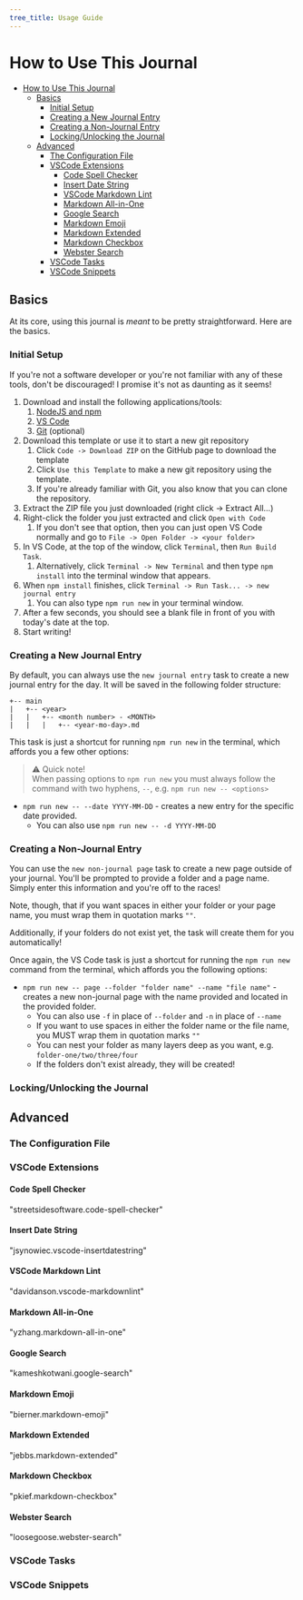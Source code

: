 ```yaml
---
tree_title: Usage Guide
---
```


# How to Use This Journal

- [How to Use This Journal](#how-to-use-this-journal)
  - [Basics](#basics)
    - [Initial Setup](#initial-setup)
    - [Creating a New Journal Entry](#creating-a-new-journal-entry)
    - [Creating a Non-Journal Entry](#creating-a-non-journal-entry)
    - [Locking/Unlocking the Journal](#lockingunlocking-the-journal)
  - [Advanced](#advanced)
    - [The Configuration File](#the-configuration-file)
    - [VSCode Extensions](#vscode-extensions)
      - [Code Spell Checker](#code-spell-checker)
      - [Insert Date String](#insert-date-string)
      - [VSCode Markdown Lint](#vscode-markdown-lint)
      - [Markdown All-in-One](#markdown-all-in-one)
      - [Google Search](#google-search)
      - [Markdown Emoji](#markdown-emoji)
      - [Markdown Extended](#markdown-extended)
      - [Markdown Checkbox](#markdown-checkbox)
      - [Webster Search](#webster-search)
    - [VSCode Tasks](#vscode-tasks)
    - [VSCode Snippets](#vscode-snippets)

## Basics

At its core, using this journal is *meant* to be pretty straightforward. Here are the basics.

### Initial Setup

If you're not a software developer or you're not familiar with any of these tools, don't be discouraged! I promise it's not as daunting as it seems!

1. Download and install the following applications/tools:
   1. [NodeJS and npm](https://nodejs.org)
   2. [VS Code](https://code.visualstudio.com/)
   3. [Git](https://git-scm.com/) (optional)
2. Download this template or use it to start a new git repository
   1. Click `Code -> Download ZIP` on the GitHub page to download the template
   2. Click `Use this Template` to make a new git repository using the template.
   3. If you're already familiar with Git, you also know that you can clone the repository.
3. Extract the ZIP file you just downloaded (right click -> Extract All...)
4. Right-click the folder you just extracted and click `Open with Code`
   1. If you don't see that option, then you can just open VS Code normally and go to `File -> Open Folder -> <your folder>`
5. In VS Code, at the top of the window, click `Terminal`, then `Run Build Task`.
   1. Alternatively, click `Terminal -> New Terminal` and then type `npm install` into the terminal window that appears.
6. When `npm install` finishes, click `Terminal -> Run Task... -> new journal entry`
   1. You can also type `npm run new` in your terminal window.
7. After a few seconds, you should see a blank file in front of you with today's date at the top.
8. Start writing!

### Creating a New Journal Entry

By default, you can always use the `new journal entry` task to create a new journal entry for the day. It will be saved in the following folder structure:

```tree
+-- main
|   +-- <year>
|   |   +-- <month number> - <MONTH>
|   |   |   +-- <year-mo-day>.md
```

This task is just a shortcut for running `npm run new` in the terminal, which affords you a few other options:

> ⚠ Quick note! <br/>
> When passing options to `npm run new` you must always follow the command with two hyphens, `--`, e.g. `npm run new -- <options>`

- `npm run new -- --date YYYY-MM-DD` - creates a new entry for the specific date provided.
  - You can also use `npm run new -- -d YYYY-MM-DD`

### Creating a Non-Journal Entry

You can use the `new non-journal page` task to create a new page outside of your journal. You'll be prompted to provide a folder and a page name. Simply enter this information and you're off to the races!

Note, though, that if you want spaces in either your folder or your page name, you must wrap them in quotation marks `""`.

Additionally, if your folders do not exist yet, the task will create them for you automatically!

Once again, the VS Code task is just a shortcut for running the `npm run new` command from the terminal, which affords you the following options:

- `npm run new -- page --folder "folder name" --name "file name"` - creates a new non-journal page with the name provided and located in the provided folder.
  - You can also use `-f` in place of `--folder` and `-n` in place of `--name`
  - If you want to use spaces in either the folder name or the file name, you MUST wrap them in quotation marks `""`
  - You can nest your folder as many layers deep as you want, e.g. `folder-one/two/three/four`
  - If the folders don't exist already, they will be created!

### Locking/Unlocking the Journal



## Advanced

### The Configuration File

### VSCode Extensions

#### Code Spell Checker

"streetsidesoftware.code-spell-checker"

#### Insert Date String

"jsynowiec.vscode-insertdatestring"

#### VSCode Markdown Lint

"davidanson.vscode-markdownlint"

#### Markdown All-in-One

"yzhang.markdown-all-in-one"

#### Google Search

"kameshkotwani.google-search"

#### Markdown Emoji

"bierner.markdown-emoji"

#### Markdown Extended

"jebbs.markdown-extended"

#### Markdown Checkbox

"pkief.markdown-checkbox"

#### Webster Search

"loosegoose.webster-search"


### VSCode Tasks

### VSCode Snippets
